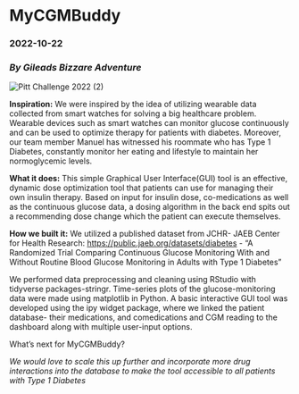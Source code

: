# **MyCGMBuddy**
### 2022-10-22
### *By Gileads Bizzare Adventure*

![Pitt Challenge 2022 (2)](https://user-images.githubusercontent.com/116460765/197359610-feddefd2-04c0-4903-a0bd-56cd8704fdd0.jpg)

**Inspiration:**
We were inspired by the idea of utilizing wearable data collected from smart watches for solving a big healthcare problem. Wearable devices such as smart watches can monitor glucose continuously and can be used to optimize therapy for patients with diabetes. Moreover, our team member Manuel has witnessed his roommate who has Type 1 Diabetes, constantly monitor her eating and lifestyle to maintain her normoglycemic levels.

**What it does:**
This simple Graphical User Interface(GUI) tool is an effective, dynamic dose optimization tool that patients can use for managing their own insulin therapy. Based on input for insulin dose, co-medications as well as the continuous glucose data, a dosing algorithm in the back end spits out a recommending dose change which the patient can execute themselves.

**How we built it:**
We utilized a published dataset from JCHR- JAEB Center for Health Research: https://public.jaeb.org/datasets/diabetes - “A Randomized Trial Comparing Continuous Glucose Monitoring With and Without Routine Blood Glucose Monitoring in Adults with Type 1 Diabetes”

We performed data preprocessing and cleaning using RStudio with tidyverse packages-stringr. Time-series plots of the glucose-monitoring data were made using matplotlib in Python. A basic interactive GUI tool was developed using the ipy widget package, where we linked the patient database- their medications, and comedications and CGM reading to the dashboard along with multiple user-input options.


What’s next for MyCGMBuddy?

*We would love to scale this up further and incorporate more drug interactions into the database to make the tool accessible to all patients with Type 1 Diabetes*
